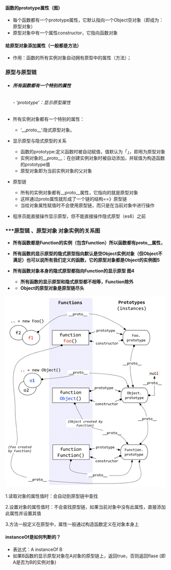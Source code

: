 #### 函数的prototype属性（图）

* 每个函数都有一个prototype属性，它默认指向一个Object空对象（即成为：原型对象）
* 原型对象中有一个属性constructor，它指向函数对象

#### 给原型对象添加属性（一般都是方法）

* 作用：函数的所有实例对象自动拥有原型中的属性（方法）；

### 原型与原型链

* ###### **所有函数都有一个特别的属性**

  ###### - ‘prototype’：显示原型属性
* 所有实例对象都有一个特别的属性：
  * ‘\_\__proto_\_\_’:隐式原型对象。
* 显示原型与隐式原型的关系
  * 函数的prototype:定义函数时被自动赋值，值默认为「」，即用为原型对象
  * 实例对象的\_\__proto_\_\_：在创建实例对象时被自动添加，并赋值为构造函数的prototype值
  * 原型对象即为当前实例对象的父对象
* 原型链
  * 所有的实例对象都有\_\_proto\_\_属性，它指向的就是原型对象
  * 这样通过proto属性就形成了一个链的结构==》原型链
  * 当给对象属性赋值时不会使用原型链，而只是在当前对象中进行操作 
* 程序员能直接操作显示原型，但不能直接操作隐式原型（es6）之前

### \*\*\*原型链  、原型对象 对象实例的关系图

* **所有函数都是Function的实例（包含Function）所以函数都有proto\_\_属性，**

* **所有函数的显示原型的隐式原型指向默认是空Object实例对象（但Object不满足）也可以说所有我们定义的函数，它的原型对象都是Object的实例图5**

* **所有函数对象本身的隐式原型都指向Function的显示原型  图4**

  * **所有函数的显示原型和隐式原型都不相等，Function除外**

* * **Object的原型对象是原型链尽头**

![](/assets/5.png)

1.读取对象的属性值时：会自动到原型链中查找

2.设置对象的属性值时：不会查找原型链，如果当前对象中没有此属性，直接添加此属性并设置其值

3.方法一般定义在原型中，属性一般通过构造函数定义在对象本身上

#### instanceOf是如何判断的？

* 表达式：A instanceOf  B
* 如果B函数的显示原型对象在A对象的原型链上，返回true，否则返回flase \(即A是否为B的实例对象\)



